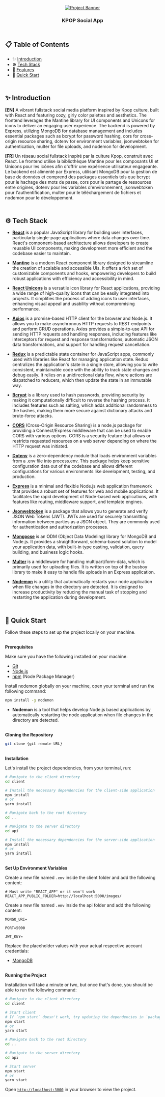 <div align="center">
    <a href="https://ksocial-fv.netlify.app" target="_blank">
      <img src="client/public/preview.png" alt="Project Banner">
    </a>
  <h3 align="center">KPOP Social App</h3>
</div>

##  <br /> 📋 <a name="table">Table of Contents</a>

- ✨ [Introduction](#introduction)
- ⚙️ [Tech Stack](#tech-stack)
- 📝 [Features](#features)
- 🚀 [Quick Start](#quick-start)

##  <br /> <a name="introduction">✨ Introduction</a>

**[EN]** A vibrant fullstack social media platform inspired by Kpop culture, built with React and featuring cozy, girly color palettes and aesthetics. The frontend leverages the Mantine library for UI components and Unicons for icons to deliver an engaging user experience. The backend is powered by Express, utilizing MongoDB for database management and includes essential packages such as bcrypt for password hashing, cors for cross-origin resource sharing, dotenv for environment variables, jsonwebtoken for authentication, multer for file uploads, and nodemon for development.

**[FR]** Un réseau social fullstack inspiré par la culture Kpop, construit avec React. Le frontend utilise la bibliothèque Mantine pour les composants UI et Unicons pour les icônes afin d'offrir une expérience utilisateur engageante. Le backend est alimenté par Express, utilisant MongoDB pour la gestion de base de données et comprend des packages essentiels tels que bcrypt pour le hachage des mots de passe, cors pour le partage de ressources entre origines, dotenv pour les variables d'environnement, jsonwebtoken pour l'authentification, multer pour le téléchargement de fichiers et nodemon pour le développement.

##  <br /> <a name="tech-stack">⚙️ Tech Stack</a>

- [**React**](https://react.dev/reference/react) is a popular JavaScript library for building user interfaces, particularly single-page applications where data changes over time. React's component-based architecture allows developers to create reusable UI components, making development more efficient and the codebase easier to maintain. 

- [**Mantine**](https://mantine.dev/getting-started/) is a modern React component library designed to streamline the creation of scalable and accessible UIs. It offers a rich set of customizable components and hooks, empowering developers to build robust applications with efficiency and accessibility in mind.

- [**React Unicons**](https://help.iconscout.com/hc/en-gb/articles/13811255780889-How-to-use-Unicons) is a versatile icon library for React applications, providing a wide range of high-quality icons that can be easily integrated into projects. It simplifies the process of adding icons to user interfaces, enhancing visual appeal and usability without compromising performance.

- [**Axios**](https://axios-http.com/docs/intro) is a promise-based HTTP client for the browser and Node.js. It allows you to make asynchronous HTTP requests to REST endpoints and perform CRUD operations. Axios provides a simple-to-use API for sending HTTP requests and handling responses, including features like interceptors for request and response transformations, automatic JSON data transformations, and support for handling request cancellation.

- [**Redux**](https://react-redux.js.org/introduction/getting-started) is a predictable state container for JavaScript apps, commonly used with libraries like React for managing application state. Redux centralizes the application's state in a single store, allowing you to write consistent, maintainable code with the ability to track state changes and debug easily. It relies on a unidirectional data flow, where actions are dispatched to reducers, which then update the state in an immutable way.

- [**Bcrypt**](https://www.npmjs.com/package/bcrypt) is a library used to hash passwords, providing security by making it computationally difficult to reverse the hashing process. It includes features such as salting, which adds additional randomness to the hashes, making them more secure against dictionary attacks and brute-force attacks.

- [**CORS**](https://www.npmjs.com/package/cors) (Cross-Origin Resource Sharing) is a node.js package for providing a Connect/Express middleware that can be used to enable CORS with various options. CORS is a security feature that allows or restricts requested resources on a web server depending on where the HTTP request was initiated.

- [**Dotenv**](https://www.npmjs.com/package/dotenv) is a zero-dependency module that loads environment variables from a .env file into process.env. This package helps keep sensitive configuration data out of the codebase and allows different configurations for various environments like development, testing, and production.

- [**Express**](https://expressjs.com/en/starter/installing.html) is a minimal and flexible Node.js web application framework that provides a robust set of features for web and mobile applications. It facilitates the rapid development of Node-based web applications, with features like routing, middleware support, and template engines.

- [**Jsonwebtoken**](https://www.npmjs.com/package/jsonwebtoken) is a package that allows you to generate and verify JSON Web Tokens (JWT). JWTs are used for securely transmitting information between parties as a JSON object. They are commonly used for authentication and authorization processes.

- [**Mongoose**](https://mongoosejs.com/docs/guide.html) is an ODM (Object Data Modeling) library for MongoDB and Node.js. It provides a straightforward, schema-based solution to model your application data, with built-in type casting, validation, query building, and business logic hooks.

- [**Multer**](https://www.npmjs.com/package/multer) is a middleware for handling multipart/form-data, which is primarily used for uploading files. It is written on top of the busboy library to make it easy to handle file uploads in an Express application.

- [**Nodemon**](https://www.npmjs.com/package/nodemon) is a utility that automatically restarts your node application when file changes in the directory are detected. It is designed to increase productivity by reducing the manual task of stopping and restarting the application during development.



## <br /> <a name="quick-start">🚀 Quick Start</a>

Follow these steps to set up the project locally on your machine.

<br/>**Prerequisites**

Make sure you have the following installed on your machine:

- [Git](https://git-scm.com/)
- [Node.js](https://nodejs.org/en)
- [npm](https://www.npmjs.com/) (Node Package Manager)

Install nodemon globally on your machine, open your terminal and run the following command:
```bash
npm install -g nodemon
```

- **Nodemon** is a tool that helps develop Node.js based applications by automatically restarting the node application when file changes in the directory are detected.

<br/>**Cloning the Repository**

```bash
git clone {git remote URL}
```

<br/>**Installation**

Let's install the project dependencies, from your terminal, run:

```bash
# Navigate to the client directory
cd client

# Install the necessary dependencies for the client-side application
npm install
# or
yarn install

# Navigate back to the root directory
cd ..

# Navigate to the server directory
cd api

# Install the necessary dependencies for the server-side application
npm install
# or
yarn install
```

<br/>**Set Up Environment Variables**

Create a new file named `.env` inside the client folder and add the following content:

```env
# Must write "REACT_APP" or it won't work
REACT_APP_PUBLIC_FOLDER=http://localhost:5000/images/
```

Create a new file named `.env` inside the api folder and add the following content:

```env
MONGO_URI=

PORT=5000

JWT_KEY=
```

Replace the placeholder values with your actual respective account credentials:

- [MongoDB](https://cloud.mongodb.com)


<br/>**Running the Project**

Installation will take a minute or two, but once that's done, you should be able to run the following command:

```bash
# Navigate to the client directory
cd client

# Start client
# If `npm start` doesn't work, try updating the dependencies in `package.json`.
npm start
# or
yarn start

# Navigate back to the root directory
cd ..

# Navigate to the server directory
cd api

# Start server
npm start
# or
yarn start
```

Open [`http://localhost:3000`](http://localhost:3000) in your browser to view the project.